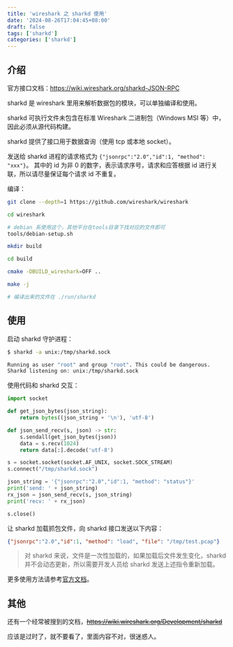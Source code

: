 ```yaml
---
title: 'wireshark 之 sharkd 使用'
date: '2024-08-26T17:04:45+08:00'
draft: false
tags: ['sharkd']
categories: ['sharkd']
---
```



## 介绍

官方接口文档：<https://wiki.wireshark.org/sharkd-JSON-RPC>

sharkd 是 wireshark 里用来解析数据包的模块，可以单独编译和使用。

sharkd 可执行文件未包含在标准 Wireshark 二进制包（Windows MSI 等）中，因此必须从源代码构建。

sharkd 提供了接口用于数据查询（使用 tcp 或本地 socket）。

发送给 sharkd 进程的请求格式为 `{"jsonrpc":"2.0","id":1, "method": "xxx"}`。
其中的 id 为非 0 的数字，表示请求序号，请求和应答根据 id 进行关联，所以请尽量保证每个请求 id 不重复。

编译：

```bash
git clone --depth=1 https://github.com/wireshark/wireshark

cd wireshark

# debian 系使用这个，其他平台在tools目录下找对应的文件即可
tools/debian-setup.sh

mkdir build

cd build

cmake -DBUILD_wireshark=OFF ..

make -j

# 编译出来的文件在 ./run/sharkd
```

## 使用

启动 sharkd 守护进程：

```bash
$ sharkd -a unix:/tmp/sharkd.sock

Running as user "root" and group "root". This could be dangerous.
Sharkd listening on: unix:/tmp/sharkd.sock
```

使用代码和 sharkd 交互：

```python
import socket

def get_json_bytes(json_string):
    return bytes((json_string + '\n'), 'utf-8')

def json_send_recv(s, json) -> str:
    s.sendall(get_json_bytes(json))
    data = s.recv(1024)
    return data[:].decode('utf-8')

s = socket.socket(socket.AF_UNIX, socket.SOCK_STREAM)
s.connect("/tmp/sharkd.sock")

json_string = '{"jsonrpc":"2.0","id":1, "method": "status"}'
print('send: ' + json_string)
rx_json = json_send_recv(s, json_string)
print('recv: ' + rx_json)

s.close()
```

让 sharkd 加载抓包文件，向 sharkd 接口发送以下内容：

```json
{"jsonrpc":"2.0","id":1, "method": "load", "file": "/tmp/test.pcap"}
```

> 对 sharkd 来说，文件是一次性加载的，如果加载后文件发生变化，sharkd 并不会动态更新，所以需要开发人员给 sharkd 发送上述指令重新加载。

更多使用方法请参考[官方文档](https://wiki.wireshark.org/sharkd-JSON-RPC)。

## 其他

还有一个经常被搜到的文档，~~<https://wiki.wireshark.org/Development/sharkd>~~

应该是过时了，就不要看了，里面内容不对，很迷惑人。
